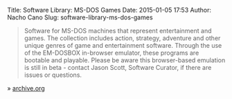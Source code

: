 Title: Software Library: MS-DOS Games
Date: 2015-01-05 17:53
Author: Nacho Cano
Slug: software-library-ms-dos-games

> Software for MS-DOS machines that represent entertainment and games.
> The collection includes action, strategy, adventure and other unique
> genres of game and entertainment software. Through the use of the
> EM-DOSBOX in-browser emulator, these programs are bootable and
> playable. Please be aware this browser-based emulation is still in
> beta - contact Jason Scott, Software Curator, if there are issues or
> questions.

» [archive.org][]

  [archive.org]: https://archive.org/details/softwarelibrary_msdos_games/v2
    "Software Library: MS-DOS Games"
